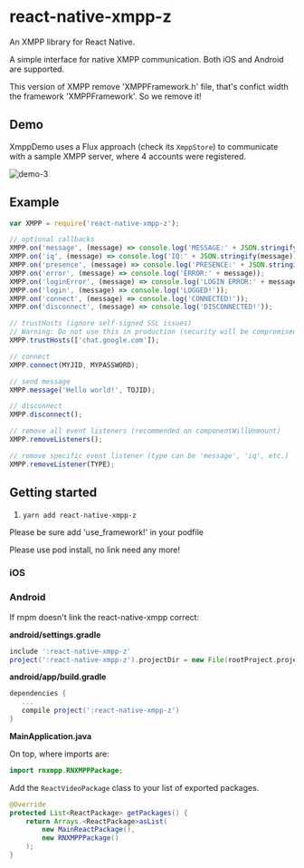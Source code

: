 # react-native-xmpp-z

An XMPP library for React Native.

A simple interface for native XMPP communication. Both iOS and Android are supported.

This version of XMPP remove 'XMPPFramework.h' file,  that's confict width the framework 'XMPPFramework'. So we remove it!

## Demo

XmppDemo uses a Flux approach (check its `XmppStore`) to communicate with a sample XMPP server, where 4 accounts were registered.

![demo-3](https://cloud.githubusercontent.com/assets/1321329/10537760/406affa6-73f4-11e5-986f-81a78adf129e.gif)

## Example

```js
var XMPP = require('react-native-xmpp-z');

// optional callbacks
XMPP.on('message', (message) => console.log('MESSAGE:' + JSON.stringify(message)));
XMPP.on('iq', (message) => console.log('IQ:' + JSON.stringify(message)));
XMPP.on('presence', (message) => console.log('PRESENCE:' + JSON.stringify(message)));
XMPP.on('error', (message) => console.log('ERROR:' + message));
XMPP.on('loginError', (message) => console.log('LOGIN ERROR:' + message));
XMPP.on('login', (message) => console.log('LOGGED!'));
XMPP.on('connect', (message) => console.log('CONNECTED!'));
XMPP.on('disconnect', (message) => console.log('DISCONNECTED!'));

// trustHosts (ignore self-signed SSL issues)
// Warning: Do not use this in production (security will be compromised).
XMPP.trustHosts(['chat.google.com']);

// connect
XMPP.connect(MYJID, MYPASSWORD);

// send message
XMPP.message('Hello world!', TOJID);

// disconnect
XMPP.disconnect();

// remove all event listeners (recommended on componentWillUnmount)
XMPP.removeListeners();

// remove specific event listener (type can be 'message', 'iq', etc.)
XMPP.removeListener(TYPE);
```

## Getting started

1. `yarn add react-native-xmpp-z`

Please be sure add 'use_framework!' in your podfile

Please use pod install, no link need any more!

### iOS


### Android

If rnpm doesn't link the react-native-xmpp correct:

**android/settings.gradle**

```gradle
include ':react-native-xmpp-z'
project(':react-native-xmpp-z').projectDir = new File(rootProject.projectDir, '../node_modules/react-native-xmpp-z/android')
```

**android/app/build.gradle**

```gradle
dependencies {
   ...
   compile project(':react-native-xmpp-z')
}
```

**MainApplication.java**

On top, where imports are:

```java
import rnxmpp.RNXMPPPackage;
```

Add the `ReactVideoPackage` class to your list of exported packages.

```java
@Override
protected List<ReactPackage> getPackages() {
    return Arrays.<ReactPackage>asList(
        new MainReactPackage(),
        new RNXMPPPackage()
    );
}
```
